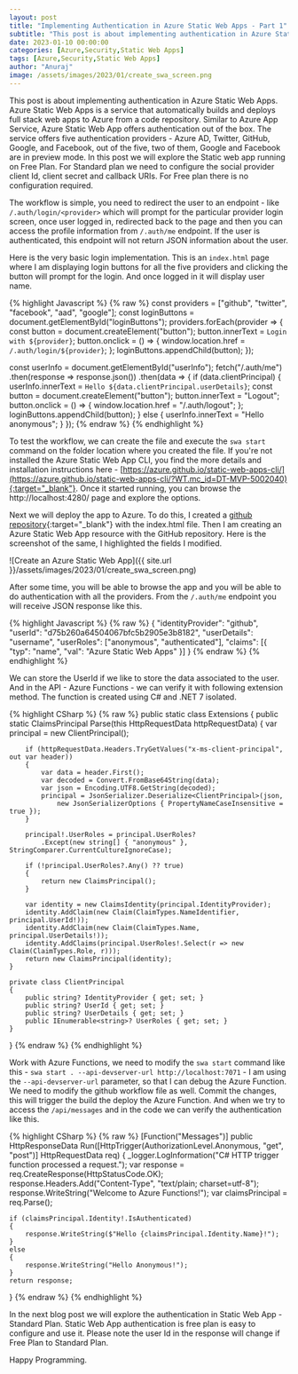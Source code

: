 ```yaml
---
layout: post
title: "Implementing Authentication in Azure Static Web Apps - Part 1"
subtitle: "This post is about implementing authentication in Azure Static Web Apps."
date: 2023-01-10 00:00:00
categories: [Azure,Security,Static Web Apps]
tags: [Azure,Security,Static Web Apps]
author: "Anuraj"
image: /assets/images/2023/01/create_swa_screen.png
---
```


This post is about implementing authentication in Azure Static Web Apps. Azure Static Web Apps is a service that automatically builds and deploys full stack web apps to Azure from a code repository. Similar to Azure App Service, Azure Static Web App offers authentication out of the box. The service offers five authentication providers - Azure AD, Twitter, GitHub, Google, and Facebook, out of the five, two of them, Google and Facebook are in preview mode. In this post we will explore the Static web app running on Free Plan. For Standard plan we need to configure the social provider client Id, client secret and callback URIs. For Free plan there is no configuration required. 

The workflow is simple, you need to redirect the user to an endpoint - like `/.auth/login/<provider>` which will prompt for the particular provider login screen, once user logged in, redirected back to the page and then you can access the profile information from `/.auth/me` endpoint. If the user is authenticated, this endpoint will not return JSON information about the user. 

Here is the very basic login implementation. This is an `index.html` page where I am displaying login buttons for all the five providers and clicking the button will prompt for the login. And once logged in it will display user name.

{% highlight Javascript %}
{% raw %}
const providers = ["github", "twitter", "facebook", "aad", "google"];
const loginButtons = document.getElementById("loginButtons");
providers.forEach(provider => {
    const button = document.createElement("button");
    button.innerText = `Login with ${provider}`;
    button.onclick = () => {
        window.location.href = `/.auth/login/${provider}`;
    };
    loginButtons.appendChild(button);
});

const userInfo = document.getElementById("userInfo");
fetch("/.auth/me")
    .then(response => response.json())
    .then(data => {
        if (data.clientPrincipal) {
            userInfo.innerText = `Hello ${data.clientPrincipal.userDetails}`;
            const button = document.createElement("button");
            button.innerText = "Logout";
            button.onclick = () => {
                window.location.href = "/.auth/logout";
            };
            loginButtons.appendChild(button);
        } else {
            userInfo.innerText = "Hello anonymous";
        }
    });
{% endraw %}
{% endhighlight %}

To test the workflow, we can create the file and execute the `swa start` command on the folder location where you created the file. If you're not installed the Azure Static Web App CLI, you find the more details and installation instructions here - [https://azure.github.io/static-web-apps-cli/](https://azure.github.io/static-web-apps-cli/?WT.mc_id=DT-MVP-5002040){:target="_blank"}. Once it started running, you can browse the http://localhost:4280/ page and explore the options. 

Next we will deploy the app to Azure. To do this, I created a [github repository](https://github.com/anuraj/swa-auth-demo){:target="_blank"} with the index.html file. Then I am creating an Azure Static Web App resource with the GitHub repository. Here is the screenshot of the same, I highlighted the fields I modified. 

![Create an Azure Static Web App]({{ site.url }}/assets/images/2023/01/create_swa_screen.png)

After some time, you will be able to browse the app and you will be able to do authentication with all the providers. From the `/.auth/me` endpoint you will receive JSON response like this.

{% highlight Javascript %}
{% raw %}
{
  "identityProvider": "github",
  "userId": "d75b260a64504067bfc5b2905e3b8182",
  "userDetails": "username",
  "userRoles": ["anonymous", "authenticated"],
  "claims": [{
    "typ": "name",
    "val": "Azure Static Web Apps"
  }]
}
{% endraw %}
{% endhighlight %}

We can store the UserId if we like to store the data associated to the user. And in the API - Azure Functions - we can verify it with following extension method. The function is created using C# and .NET 7 isolated.

{% highlight CSharp %}
{% raw %}
public static class Extensions
{
    public static ClaimsPrincipal Parse(this HttpRequestData httpRequestData)
    {
        var principal = new ClientPrincipal();

        if (httpRequestData.Headers.TryGetValues("x-ms-client-principal", out var header))
        {
            var data = header.First();
            var decoded = Convert.FromBase64String(data);
            var json = Encoding.UTF8.GetString(decoded);
            principal = JsonSerializer.Deserialize<ClientPrincipal>(json, 
                new JsonSerializerOptions { PropertyNameCaseInsensitive = true });
        }

        principal!.UserRoles = principal.UserRoles?
            .Except(new string[] { "anonymous" }, StringComparer.CurrentCultureIgnoreCase);

        if (!principal.UserRoles?.Any() ?? true)
        {
            return new ClaimsPrincipal();
        }

        var identity = new ClaimsIdentity(principal.IdentityProvider);
        identity.AddClaim(new Claim(ClaimTypes.NameIdentifier, principal.UserId!));
        identity.AddClaim(new Claim(ClaimTypes.Name, principal.UserDetails!));
        identity.AddClaims(principal.UserRoles!.Select(r => new Claim(ClaimTypes.Role, r)));
        return new ClaimsPrincipal(identity);
    }

    private class ClientPrincipal
    {
        public string? IdentityProvider { get; set; }
        public string? UserId { get; set; }
        public string? UserDetails { get; set; }
        public IEnumerable<string>? UserRoles { get; set; }
    }
}
{% endraw %}
{% endhighlight %}

Work with Azure Functions, we need to modify the `swa start` command like this - `swa start . --api-devserver-url http://localhost:7071` - I am using the `--api-devserver-url` parameter, so that I can debug the Azure Function. We need to modify the github workflow file as well. Commit the changes, this will trigger the build the deploy the Azure Function. And when we try to access the `/api/messages` and in the code we can verify the authentication like this.

{% highlight CSharp %}
{% raw %}
[Function("Messages")]
public HttpResponseData Run([HttpTrigger(AuthorizationLevel.Anonymous, "get", "post")] HttpRequestData req)
{
    _logger.LogInformation("C# HTTP trigger function processed a request.");
    var response = req.CreateResponse(HttpStatusCode.OK);
    response.Headers.Add("Content-Type", "text/plain; charset=utf-8");
    response.WriteString("Welcome to Azure Functions!");
    var claimsPrincipal = req.Parse();

    if (claimsPrincipal.Identity!.IsAuthenticated)
    {
        response.WriteString($"Hello {claimsPrincipal.Identity.Name}!");
    }
    else
    {
        response.WriteString("Hello Anonymous!");
    }
    return response;
}
{% endraw %}
{% endhighlight %}

In the next blog post we will explore the authentication in Static Web App - Standard Plan. Static Web App authentication is free plan is easy to configure and use it. Please note the user Id in the response will change if Free Plan to Standard Plan.

Happy Programming.
